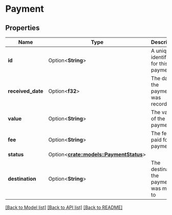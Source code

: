 # Payment

## Properties

Name | Type | Description | Notes
------------ | ------------- | ------------- | -------------
**id** | Option<**String**> | A unique identifier for this payment | [optional]
**received_date** | Option<**f32**> | The date the payment was recorded | [optional]
**value** | Option<**String**> | The value of the payment | [optional]
**fee** | Option<**String**> | The fee paid for the payment | [optional]
**status** | Option<[**crate::models::PaymentStatus**](PaymentStatus.md)> |  | [optional]
**destination** | Option<**String**> | The destination the payment was made to | [optional]

[[Back to Model list]](../README.md#documentation-for-models) [[Back to API list]](../README.md#documentation-for-api-endpoints) [[Back to README]](../README.md)


